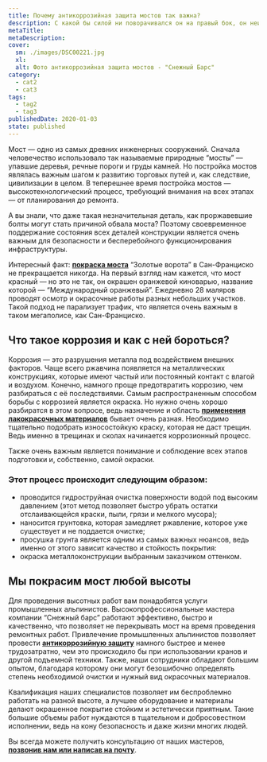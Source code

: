 ```yaml
---
title: Почему антикоррозийная защита мостов так важна?
description: С какой бы силой ни поворачивался он на правый бок, он неизменно сваливался опять на спину.
metaTitle: 
metaDescription:
cover:
  sm: ./images/DSC00221.jpg
  xl: 
  alt: Фото антикоррозийная защита мостов - "Снежный Барс"
category:
  - cat2
  - cat3
tags:
  - tag2
  - tag3
publishedDate: 2020-01-03
state: published    
---
```

Мост — одно из самых древних инженерных сооружений. Сначала человечество использовало так называемые природные “мосты” — упавшие деревья, речные пороги и груды камней. Но постройка мостов являлась важным шагом к развитию торговых путей и, как следствие, цивилизации в целом. В теперешнее время постройка мостов — высокотехнологический процесс, требующий внимания на всех этапах — от планирования до ремонта.

А вы знали, что даже такая незначительная деталь, как проржавевшие болты могут стать причиной обвала моста? Поэтому своевременное поддержание состояния всех деталей конструкции является очень важным для безопасности и бесперебойного функционирования инфраструктуры.

Интересный факт: [**покраска моста**](/puteprovody-mosty-i-estakady) “Золотые ворота” в Сан-Франциско не прекращается никогда. На первый взгляд нам кажется, что мост красный — но это не так, он окрашен оранжевой киноварью, название которой — “Международный оранжевый”. Ежедневно 28 маляров проводят осмотр и окрасочные работы разных небольших участков. Такой подход не парализует трафик, что является очень важным в таком мегаполисе, как Сан-Франциско.   

## Что такое коррозия и как с ней бороться?

Коррозия — это разрушения металла под воздействием внешних факторов. Чаще всего ржавчина появляется на металлических конструкциях, которые имеют частый или постоянный контакт с влагой и воздухом. Конечно, намного проще предотвратить коррозию, чем разбираться с её последствиями. Самым распространенным способом борьбы с коррозией является окраска. Но нужно очень хорошо разбиратся в этом вопросе, ведь назначение и область [**применения лакокрасочных материалов**](/nanesenie-specialnyx-pokrytij) бывает очень разная. Необходимо тщательно подобрать износостойкую краску, которая не даст трещин. Ведь именно в трещинах и сколах начинается коррозионный процесс.

Также очень важным является понимание и соблюдение всех этапов подготовки и, собственно, самой окраски.

### Этот процесс происходит следующим образом:

* проводится гидроструйная очистка поверхности водой под высоким давлением (этот метод позволяет быстро убрать остатки отслаивающейся краски, пыли, грязи и мелкого мусора);
* наносится грунтовка, которая замедляет ржавление, которое уже существует и не поддается очистке;
* просушка грунта является одним из самых важных нюансов, ведь именно от этого зависит качество и стойкость покрытия:
* окраска металлоконструкции выбранным заказчиком оттенком.

## Мы покрасим мост любой высоты

Для проведения высотных работ вам понадобятся услуги промышленных альпинистов. Высокопрофессиональные мастера компании “Снежный барс” работают эффективно, быстро и качественно, что позволяет не перекрывать мост на время проведения ремонтных работ. Привлечение промышленных альпинистов позволяет провести [**антикоррозийную защиту**](/pokraska-metalla) намного быстрее и менее трудозатратно, чем это происходило бы при использовании кранов и другой подъемной техники. Также, наши сотрудники обладают большим опытом, благодаря которому они могут безошибочно определять степень необходимой очистки и нужный вид окрасочных материалов.

Квалификация наших специалистов позволяет им беспроблемно работать на разной высоте, а лучшее оборудование и материалы делают окрашенное покрытие стойким и эстетически приятным. Такие большие объемы работ нуждаются в тщательном и добросовестном исполнении, ведь на кону безопасность и даже жизни многих людей.

Вы всегда можете получить консультацию от наших мастеров, [**позвонив нам или написав на почту**](/#contacts).
